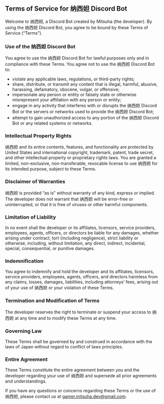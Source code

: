 ## Terms of Service for 纳西妲 Discord Bot

Welcome to 纳西妲, a Discord Bot created by Mitsuha (the developer). By using the 纳西妲 Discord Bot, you agree to be bound by these Terms of Service (“Terms”).

### Use of the 纳西妲 Discord Bot
You agree to use the 纳西妲 Discord Bot for lawful purposes only and in compliance with these Terms. You agree not to use the 纳西妲 Discord Bot to:
- violate any applicable laws, regulations, or third-party rights;
- share, distribute, or transmit any content that is illegal, harmful, abusive, harassing, defamatory, obscene, vulgar, or offensive;
- impersonate any person or entity or falsely state or otherwise misrepresent your affiliation with any person or entity;
- engage in any activity that interferes with or disrupts the 纳西妲 Discord Bot or the servers or networks used to provide the 纳西妲 Discord Bot;
- attempt to gain unauthorized access to any portion of the 纳西妲 Discord Bot or any related systems or networks.

### Intellectual Property Rights
纳西妲 and its entire contents, features, and functionality are protected by United States and international copyright, trademark, patent, trade secret, and other intellectual property or proprietary rights laws. You are granted a limited, non-exclusive, non-transferable, revocable license to use 纳西妲 for its intended purpose, subject to these Terms.

### Disclaimer of Warranties
纳西妲 is provided “as is” without warranty of any kind, express or implied. The developer does not warrant that 纳西妲 will be error-free or uninterrupted, or that it is free of viruses or other harmful components.

### Limitation of Liability
In no event shall the developer or its affiliates, licensors, service providers, employees, agents, officers, or directors be liable for any damages, whether arising under contract, tort (including negligence), strict liability or otherwise, including, without limitation, any direct, indirect, incidental, special, consequential, or punitive damages.

### Indemnification
You agree to indemnify and hold the developer and its affiliates, licensors, service providers, employees, agents, officers, and directors harmless from any claims, losses, damages, liabilities, including attorneys’ fees, arising out of your use of 纳西妲 or your violation of these Terms.

### Termination and Modification of Terms
The developer reserves the right to terminate or suspend your access to 纳西妲 at any time and to modify these Terms at any time.

### Governing Law
These Terms shall be governed by and construed in accordance with the laws of Japan without regard to conflict of laws principles.

### Entire Agreement
These Terms constitute the entire agreement between you and the developer regarding your use of 纳西妲 and supersede all prior agreements and understandings. 

If you have any questions or concerns regarding these Terms or the use of 纳西妲, please contact us at gamer.mitsuha.dev@gmail.com.

